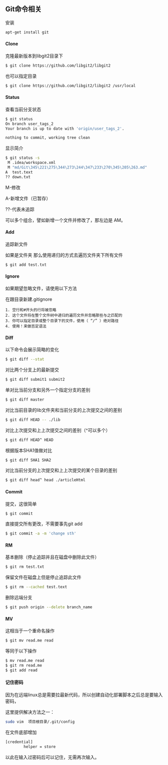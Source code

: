 ## Git命令相关

安装

```bash
apt-get install git
```

#### Clone

克隆最新版本到libgit2目录下

```bash
$ git clone https://github.com/libgit2/libgit2
```

也可以指定目录

```bash
$ git clone https://github.com/libgit2/libgit2 /usr/local
```

#### Status

查看当前分支状态

```bash
$ git status
On branch user_tags_2
Your branch is up to date with 'origin/user_tags_2'.

nothing to commit, working tree clean
```

显示简介

```bash
$ git status -s 
 M .idea/workspace.xml
 M "md/Git\345\221\275\344\273\244\347\233\270\345\205\263.md"
A  test.text
?? down.txt
```

M-修改

A-新增文件（已暂存） 

??-代表未追踪

可以多个组合，譬如新增一个文件并修改了，那左边是 AM。

#### Add

追踪新文件

如果是文件夹 那么使用递归的方式去遍历文件夹下所有文件

```bash
$ git add test.txt
```

#### Ignore

如果期望忽略文件，请使用以下方法

在跟目录新建.gitignore

```
1. 空行和#开头的行将被忽略
2. 这个文件将在整个文件树中递归的遍历文件并忽略那些与之匹配的
3. 你可以指定目录或整个目录下的文件，使用（ “/” ）绝对路径
4. 使用！来做否定语法
```

#### Diff

以下命令会展示简略的变化

```bash
$ git diff --stat
```

对比两个分支上的最新提交

```bash
$ git diff submit1 submit2
```

单对比当前分支和另外一个指定分支的差别

```bash
$ git diff master
```

对比当前目录的lib文件夹和当前分支的上次提交之间的差别

```bash
$ git diff HEAD -- ./lib
```

对比上次提交和上上次提交之间的差别（^可以多个）

```bash
$ git diff HEAD^ HEAD
```

根据版本SHA1值做对比

```bash
$ git diff SHA1 SHA2
```

对比当前分支的上次提交和上上次提交的某个目录的差别

```bash
$ git diff head^ head ./articleHtml
```

#### Commit

提交，这很简单

```bash
$ git commit
```

直接提交所有更改，不需要事先git add

```bash
$ git commit -a -m 'change sth'
```

#### RM

基本删除（停止追踪并且在磁盘中删除此文件）

```bash
$ git rm test.txt
```

保留文件在磁盘上但是停止追踪此文件

```bash
$ git rm --cached test.text
```

删除远端分支

```bash
$ git push origin --delete branch_name 
```

#### MV

这相当于一个重命名操作

```bash
$ git mv read.me read
```

等同于以下操作

```bash
$ mv read.me read
$ git rm read.me
$ git add read
```



#### 记住密码

因为在远端linux总是需要拉最新代码，所以创建自动化部署脚本之后总是要输入密码，

这里提供解决方法之一：

```bash
sudo vim  项目根目录/.git/config
```

在文件底部增加

```bash
[credential]
        helper = store
```

以此在输入过密码后可以记住，无需再次输入。